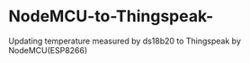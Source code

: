 # NodeMCU-to-Thingspeak-
Updating temperature measured by ds18b20 to Thingspeak by NodeMCU(ESP8266)
